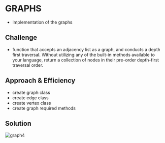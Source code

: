 # GRAPHS

- Implementation of the graphs


## Challenge

- function that accepts an adjacency list as a graph, and conducts a depth first traversal. Without utilizing any of the built-in methods available to your language, return a collection of nodes in their pre-order depth-first traversal order.

## Approach & Efficiency

- create graph class
- create edge class
- create vertex class
- create graph required methods


## Solution

![graph4](/assets/graph4.jpg)

